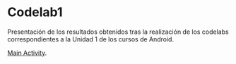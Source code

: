 # Codelab1
Presentación de los resultados obtenidos tras la realización de los codelabs correspondientes a la Unidad 1 de los cursos de Android.

[Main Activity](Bussines%20Card/app/src/main/java/com/example/presentationcard/MainActivity.kt).

